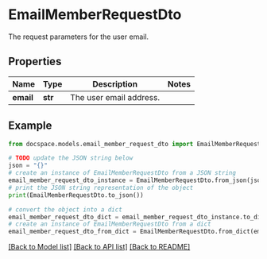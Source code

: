 # EmailMemberRequestDto

The request parameters for the user email.

## Properties

Name | Type | Description | Notes
------------ | ------------- | ------------- | -------------
**email** | **str** | The user email address. | 

## Example

```python
from docspace.models.email_member_request_dto import EmailMemberRequestDto

# TODO update the JSON string below
json = "{}"
# create an instance of EmailMemberRequestDto from a JSON string
email_member_request_dto_instance = EmailMemberRequestDto.from_json(json)
# print the JSON string representation of the object
print(EmailMemberRequestDto.to_json())

# convert the object into a dict
email_member_request_dto_dict = email_member_request_dto_instance.to_dict()
# create an instance of EmailMemberRequestDto from a dict
email_member_request_dto_from_dict = EmailMemberRequestDto.from_dict(email_member_request_dto_dict)
```
[[Back to Model list]](../README.md#documentation-for-models) [[Back to API list]](../README.md#documentation-for-api-endpoints) [[Back to README]](../README.md)


